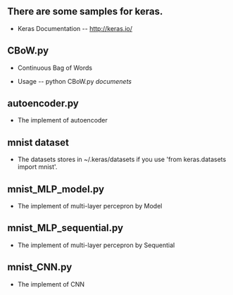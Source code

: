 There are some samples for keras.
----
+ Keras Documentation -- http://keras.io/


CBoW.py
----
+ Continuous Bag of Words 
  
+ Usage
  -- python CBoW.py <i>documenets</i>


autoencoder.py
----
+ The implement of autoencoder

mnist dataset
----
+ The datasets stores in ~/.keras/datasets if you use 'from keras.datasets import mnist'.


mnist_MLP_model.py
----
+ The implement of multi-layer percepron by Model


mnist_MLP_sequential.py
----
+ The implement of multi-layer percepron by Sequential


mnist_CNN.py
----
+ The implement of CNN
